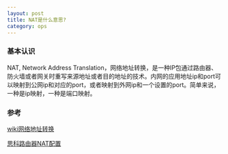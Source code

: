 ```yaml
---
layout: post
title: NAT是什么意思?
category: ops
---
```


### 基本认识
NAT, Network Address Translation，网络地址转换，是一种IP包通过路由器、防火墙或者网关时重写来源地址或者目的地址的技术。内网的应用地址ip和port可以映射到公网ip和对应的port，或者映射到外网ip和一个设置的port。简单来说，一种是ip映射，一种是端口映射。


### 参考
[wiki网络地址转换](https://zh.wikipedia.org/wiki/%E7%BD%91%E7%BB%9C%E5%9C%B0%E5%9D%80%E8%BD%AC%E6%8D%A2)

[思科路由器NAT配置](http://www.cisco.com/MT/eval/zh/556/12.html)
